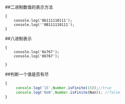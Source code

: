 ##二进制数值的表示方法

```
{
    console.log('0b111110111');
    console.log(''0B111110111');
}
```


##八进制表示

```
{
    console.log('0o767');
    console.log('0O767');

}
```


##判断一个值是否有尽

```js
{
     console.log('15',Number.isFinite(15));//true
     console.log('NaN',Number.isFinite(Nan)); //false
}
```